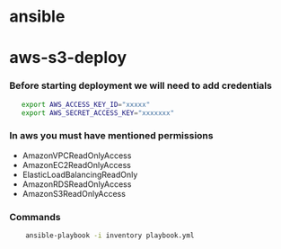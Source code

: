 # ansible

# aws-s3-deploy
### Before starting deployment we will need to add credentials

```bash
   export AWS_ACCESS_KEY_ID="xxxxx"
   export AWS_SECRET_ACCESS_KEY="xxxxxxx"
```

### In aws you must have mentioned permissions

- AmazonVPCReadOnlyAccess
- AmazonEC2ReadOnlyAccess
- ElasticLoadBalancingReadOnly
- AmazonRDSReadOnlyAccess
- AmazonS3ReadOnlyAccess


### Commands
```bash 
    ansible-playbook -i inventory playbook.yml
```    
